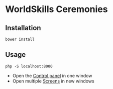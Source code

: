 # WorldSkills Ceremonies

## Installation

```
bower install
```

## Usage

```
php -S localhost:8000
```

- Open the [Control panel](http://localhost:8000/) in one window
- Open multiple [Screens](http://localhost:8000/screen.html) in new windows 
